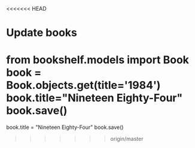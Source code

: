 <<<<<<< HEAD
# Update books
from bookshelf.models import Book
book = Book.objects.get(title='1984')
book.title="Nineteen Eighty-Four"
book.save()
=======
book.title = "Nineteen Eighty-Four"
book.save()
>>>>>>> origin/master

